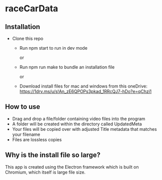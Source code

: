 # raceCarData

## Installation

- Clone this repo

  - Run npm start to run in dev mode

    or

  - Run npm run make to bundle an installation file

    or

  - Download install files for mac and windows from this oneDrive: https://1drv.ms/u/s!An_zE6QPOPs3pkad_1RRcQJ7-hDo?e=qChzi1

## How to use

- Drag and drop a file/folder containing video files into the program
- A folder will be created within the directory called UpdatedMeta
- Your files will be copied over with adjusted Title metadata that matches your filename
- Files are lossless copies

## Why is the install file so large?

This app is created using the Electron framework which is built on Chromium, which itself is large file size.
